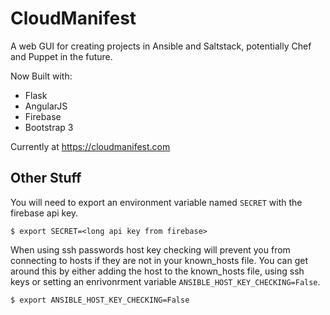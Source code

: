 # CloudManifest

A web GUI for creating projects in Ansible and Saltstack, potentially Chef and Puppet in the future.

Now Built with:

- Flask
- AngularJS
- Firebase
- Bootstrap 3

Currently at https://cloudmanifest.com

## Other Stuff

You will need to export an environment variable named `SECRET` with the firebase api key.
```
$ export SECRET=<long api key from firebase>
```
When using ssh passwords host key checking will prevent you from connecting to hosts if they are not in your known_hosts file. You can get around this by either adding the host to the known_hosts file, using ssh keys or setting an enrivonrment variable `ANSIBLE_HOST_KEY_CHECKING=False`. 
```
$ export ANSIBLE_HOST_KEY_CHECKING=False
```
